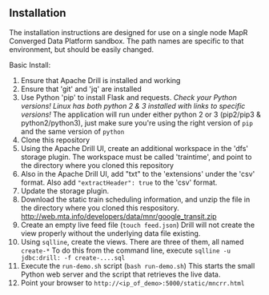 ## Installation
The installation instructions are designed for use on a single node MapR Converged Data Platform sandbox. The path names are specific to that environment, but should be easily changed.

Basic Install:
  1. Ensure that Apache Drill is installed and working
  2. Ensure that 'git' and 'jq' are installed
  3. Use Python 'pip' to install Flask and requests. *Check your Python versions! Linux has both python 2 & 3 installed with links to specific versions!* The application will run under either python 2 or 3 (pip2/pip3 & python2/python3), just make sure you're using the right version of `pip` and the same version of `python`
  4. Clone this repository
  5. Using the Apache Drill UI, create an additional workspace in the 'dfs' storage plugin. The workspace must be called 'traintime', and point to the directory where you cloned this repository
  6. Also in the Apache Drill UI, add "txt" to the 'extensions'  under the 'csv' format. Also add `"extractHeader": true` to the 'csv' format.
  7. Update the storage plugin.
  8. Download the static train scheduling information, and unzip the file in the directory where you cloned this respository. http://web.mta.info/developers/data/mnr/google_transit.zip
  9. Create an empty live feed file (`touch feed.json`) Drill will not create the view properly without the underlying data file existing.
  10. Using `sqlline`, create the views. There are three of them, all named `create-*` To do this from the command line, execute `sqlline -u jdbc:drill: -f create-....sql`
  11. Execute the `run-demo.sh` script (`bash run-demo.sh`) This starts the small Python web server and the script that retrieves the live data.
  12. Point your browser to `http://<ip_of_demo>:5000/static/mncrr.html`
  
  
